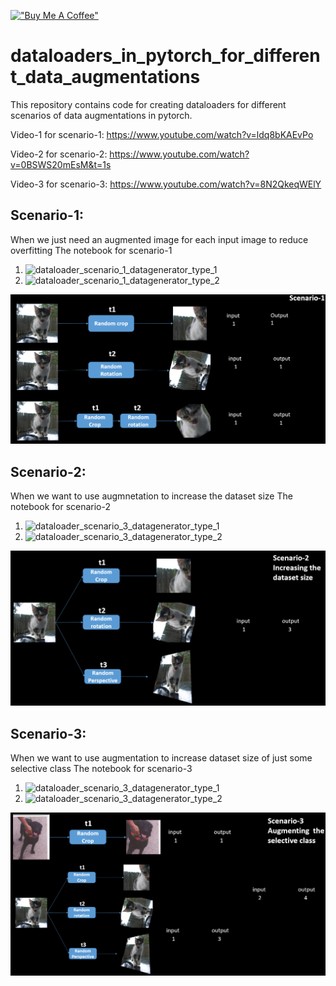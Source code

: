 [!["Buy Me A Coffee"](https://www.buymeacoffee.com/assets/img/custom_images/orange_img.png)](https://www.buymeacoffee.com/anujshah645)
# dataloaders_in_pytorch_for_different_data_augmentations
This repository contains code for creating dataloaders for different scenarios of data augmentations in pytorch.

Video-1 for scenario-1: https://www.youtube.com/watch?v=ldq8bKAEvPo

Video-2 for scenario-2: https://www.youtube.com/watch?v=0BSWS20mEsM&t=1s

Video-3 for scenario-3: https://www.youtube.com/watch?v=8N2QkeqWElY

## Scenario-1:

When we just need an augmented image for each input image to reduce overfitting
The notebook for scenario-1
1. ![dataloader_scenario_1_datagenerator_type_1](https://github.com/anujshah1003/dataloaders_in_pytorch_for_different_data_augmentations/blob/main/dataloader_scenario_1_datagenerator_type_1.ipynb)
2.  ![dataloader_scenario_1_datagenerator_type_2](https://github.com/anujshah1003/dataloaders_in_pytorch_for_different_data_augmentations/blob/main/dataloader_scenario_1_datagenerator_type_2.ipynb)

![alt text](https://github.com/anujshah1003/dataloaders_in_pytorch_for_different_data_augmentations/blob/main/readme_imgs/scenario_1.PNG)

## Scenario-2:

When we want to use augmnetation to increase the dataset size
The notebook for scenario-2
1. ![dataloader_scenario_3_datagenerator_type_1](https://github.com/anujshah1003/dataloaders_in_pytorch_for_different_data_augmentations/blob/main/dataloader_scenario_2_datagenerator_type_1.ipynb)
2.  ![dataloader_scenario_3_datagenerator_type_2](https://github.com/anujshah1003/dataloaders_in_pytorch_for_different_data_augmentations/blob/main/dataloader_scenario_2_datagenerator_type_2.ipynb)

![alt text](https://github.com/anujshah1003/dataloaders_in_pytorch_for_different_data_augmentations/blob/main/readme_imgs/scenario_2.PNG)

## Scenario-3:

When we want to use augmentation to increase dataset size of just some selective class
The notebook for scenario-3
1. ![dataloader_scenario_3_datagenerator_type_1](https://github.com/anujshah1003/dataloaders_in_pytorch_for_different_data_augmentations/blob/main/dataloader_scenario_2_datagenerator_type_1.ipynb)
2.  ![dataloader_scenario_3_datagenerator_type_2](https://github.com/anujshah1003/dataloaders_in_pytorch_for_different_data_augmentations/blob/main/dataloader_scenario_2_datagenerator_type_2.ipynb)

![alt text](https://github.com/anujshah1003/dataloaders_in_pytorch_for_different_data_augmentations/blob/main/readme_imgs/scenario_3.PNG)
